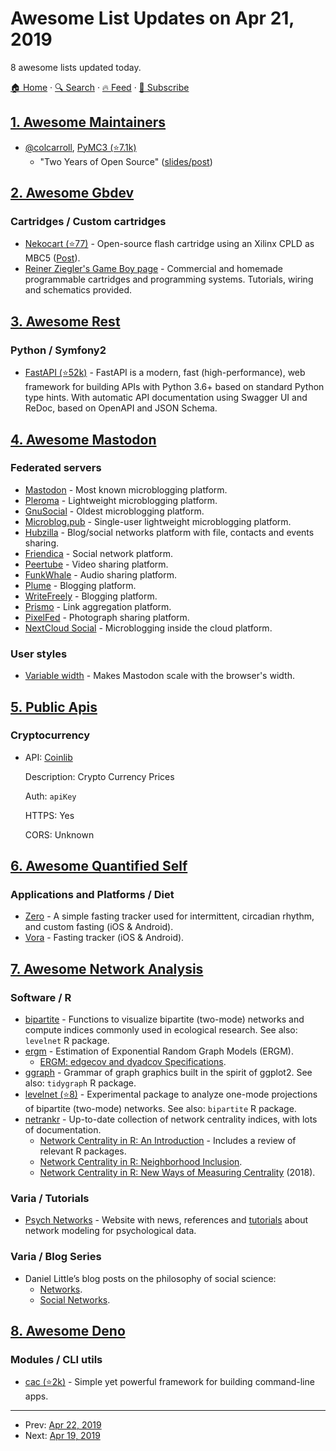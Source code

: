 # Awesome List Updates on Apr 21, 2019

8 awesome lists updated today.

[🏠 Home](/README.md) · [🔍 Search](https://www.trackawesomelist.com/search/) · [🔥 Feed](https://www.trackawesomelist.com/rss.xml) · [📮 Subscribe](https://trackawesomelist.us17.list-manage.com/subscribe?u=d2f0117aa829c83a63ec63c2f&id=36a103854c)



## [1. Awesome Maintainers](/content/nayafia/awesome-maintainers/README.md)

*   [@colcarroll](https://github.com/ColCarroll), [PyMC3 (⭐7.1k)](https://github.com/pymc-devs/pymc3)
    *   "Two Years of Open Source" ([slides/post](https://colcarroll.github.io/open_source_pa/))

## [2. Awesome Gbdev](/content/gbdev/awesome-gbdev/README.md)

### Cartridges / Custom cartridges

*   [Nekocart (⭐77)](https://github.com/zephray/NekoCart-GB) - Open-source flash cartridge using an Xilinx CPLD as MBC5 ([Post](https://hackaday.io/project/41160-nekocart-cpld-gameboy-cartridge)).
*   [Reiner Ziegler's Game Boy page](http://reinerziegler.de.mirrors.gg8.se/) - Commercial and homemade programmable cartridges and programming systems. Tutorials, wiring and schematics provided.

## [3. Awesome Rest](/content/marmelab/awesome-rest/README.md)

### Python / Symfony2

*   [FastAPI (⭐52k)](https://github.com/tiangolo/fastapi) - FastAPI is a modern, fast (high-performance), web framework for building APIs with Python 3.6+ based on standard Python type hints. With automatic API documentation using Swagger UI and ReDoc, based on OpenAPI and JSON Schema.

## [4. Awesome Mastodon](/content/tleb/awesome-mastodon/README.md)

### Federated servers

*   [Mastodon](https://joinmastodon.org/) - Most known microblogging platform.
*   [Pleroma](https://pleroma.social/) - Lightweight microblogging platform.
*   [GnuSocial](https://gnu.io/social/) - Oldest microblogging platform.
*   [Microblog.pub](https://microblog.pub/) - Single-user lightweight microblogging platform.
*   [Hubzilla](https://zotlabs.org/page/hubzilla/hubzilla-project) - Blog/social networks platform with file, contacts and events sharing.
*   [Friendica](https://friendi.ca/) - Social network platform.
*   [Peertube](https://joinpeertube.org/) - Video sharing platform.
*   [FunkWhale](https://funkwhale.audio/) - Audio sharing platform.
*   [Plume](https://joinplu.me/) - Blogging platform.
*   [WriteFreely](https://writefreely.org/) - Blogging platform.
*   [Prismo](https://gitlab.com/prismosuite/prismo) - Link aggregation platform.
*   [PixelFed](https://pixelfed.org/) - Photograph sharing platform.
*   [NextCloud Social](https://apps.nextcloud.com/apps/social) - Microblogging inside the cloud platform.

### User styles

*   [Variable width](https://userstyles.org/styles/139721/mastodon-glitch-soc-variable-width) - Makes Mastodon scale with the browser's width.

## [5. Public Apis](/content/public-apis/public-apis/README.md)

### Cryptocurrency

- API: [Coinlib](https://coinlib.io/apidocs)

  Description: Crypto Currency Prices

  Auth: `apiKey`

  HTTPS: Yes

  CORS: Unknown



## [6. Awesome Quantified Self](/content/woop/awesome-quantified-self/README.md)

### Applications and Platforms / Diet

*   [Zero](https://www.zerofasting.com/) - A simple fasting tracker used for intermittent, circadian rhythm, and custom fasting (iOS & Android).
*   [Vora](https://getvora.com/) - Fasting tracker (iOS & Android).

## [7. Awesome Network Analysis](/content/briatte/awesome-network-analysis/README.md)

### Software / R

*   [bipartite](https://CRAN.R-project.org/package=bipartite) - Functions to visualize bipartite (two-mode) networks and compute indices commonly used in ecological research. See also: `levelnet` R package.
*   [ergm](https://CRAN.R-project.org/package=ergm) - Estimation of Exponential Random Graph Models (ERGM).
    *   [ERGM: edgecov and dyadcov Specifications](http://mjh4.blogspot.com/2012/09/ergm-edgecov-and-dyadcov-specifications.html).
*   [ggraph](https://CRAN.R-project.org/package=ggraph) - Grammar of graph graphics built in the spirit of ggplot2. See also: `tidygraph` R package.
*   [levelnet (⭐8)](https://github.com/schochastics/levelnet) - Experimental package to analyze one-mode projections of bipartite (two-mode) networks. See also: `bipartite` R package.
*   [netrankr](https://cran.r-project.org/package=netrankr) - Up-to-date collection of network centrality indices, with lots of documentation.
    *   [Network Centrality in R: An Introduction](http://blog.schochastics.net/post/network-centrality-in-r-introduction/) - Includes a review of relevant R packages.
    *   [Network Centrality in R: Neighborhood Inclusion](http://blog.schochastics.net/post/network-centrality-in-r-neighborhood-inclusion/).
    *   [Network Centrality in R: New Ways of Measuring Centrality](http://blog.schochastics.net/post/network-centrality-in-r-new-ways-of-measuring-centrality/) (2018).

### Varia / Tutorials

*   [Psych Networks](http://psych-networks.com/) - Website with news, references and [tutorials](https://psych-networks.com/tutorials/) about network modeling for psychological data.

### Varia / Blog Series

*   Daniel Little’s blog posts on the philosophy of social science:
    *   [Networks](http://understandingsociety.blogspot.com/search/label/networks).
    *   [Social Networks](http://understandingsociety.blogspot.com/search/label/social%20networks).

## [8. Awesome Deno](/content/denolib/awesome-deno/README.md)

### Modules / CLI utils

*   [cac (⭐2k)](https://github.com/cacjs/cac) - Simple yet powerful framework for building command-line apps.

---

- Prev: [Apr 22, 2019](/content/2019/04/22/README.md)
- Next: [Apr 19, 2019](/content/2019/04/19/README.md)
